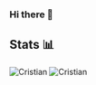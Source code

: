 ### Hi there 👋
## Stats 📊
<img align="center" src="https://github-readme-stats.vercel.app/api?username=Cristian-Rojas-Cruz&show_icons=true&locale=en&theme=dark" alt="Cristian" />
<img align="center" src="https://github-readme-stats.vercel.app/api/top-langs?username=Cristian-Rojas-Cruz&show_icons=true&locale=en&theme=dark" alt="Cristian" 
